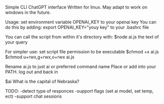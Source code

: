 
Simple CLI ChatGPT interface
Written for linux. May adapt to work on windows in the future.

Usage:
set environment variable OPENAI_KEY to your openai key
You can do this by adding:
export OPENAI_KEY="youy key"
to your .bashrc file

You can call the script from within it's directory with:
$node ai.js the text of your query

For simpler use:
set script file permission to be executable
$chmod +x ai.js
$chmod u+rwx,g+rwx,o+rwx ai.js

Rename ai.js to just ai or preferred command name
Place or add into your PATH.
log out and back in

$ai What is the capital of Nebraska?

TODO:
-detect type of responces
-support flags (set ai model, set temp, ect)
-support chat sessions